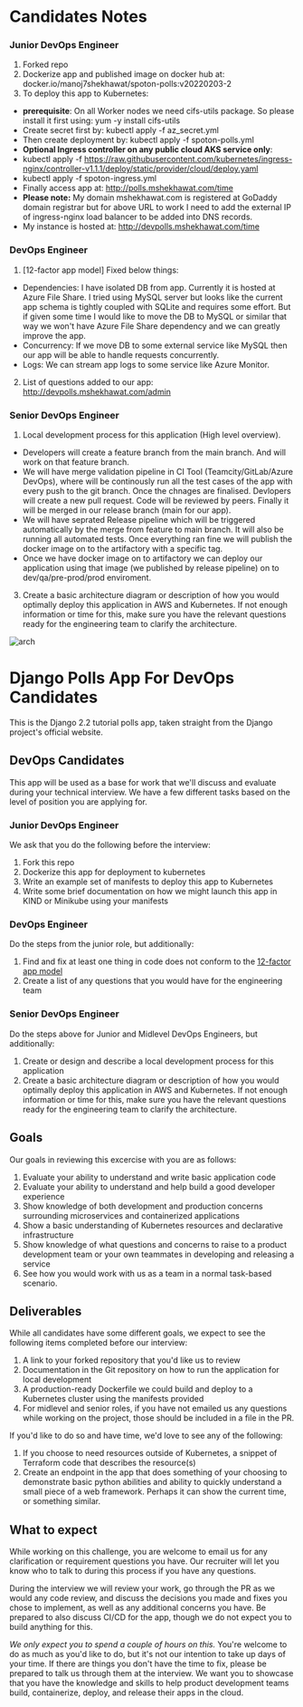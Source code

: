 # Candidates Notes

### Junior DevOps Engineer
1. Forked repo
2. Dockerize app and published image on docker hub at: docker.io/manoj7shekhawat/spoton-polls:v20220203-2
3. To deploy this app to Kubernetes:
- **prerequisite**: On all Worker nodes we need cifs-utils package. So please install it first using: yum -y install cifs-utils
- Create secret first by: kubectl apply -f az_secret.yml
- Then create deployment by: kubectl apply -f spoton-polls.yml
- **Optional Ingress controller on any public cloud AKS service only**: 
- kubectl apply -f https://raw.githubusercontent.com/kubernetes/ingress-nginx/controller-v1.1.1/deploy/static/provider/cloud/deploy.yaml
- kubectl apply -f spoton-ingress.yml
- Finally access app at: http://polls.mshekhawat.com/time
- **Please note:** My domain mshekhawat.com is registered at GoDaddy domain registrar but for above URL to work I need to add the external IP of ingress-nginx load balancer to be added into DNS records.
- My instance is hosted at: http://devpolls.mshekhawat.com/time

### DevOps Engineer
1. [12-factor app model] Fixed below things:
- Dependencies: I have isolated DB from app. Currently it is hosted at Azure File Share. I tried using MySQL server but looks like the current app schema is tightly coupled with SQLite and requires some effort. But if given some time I would like to move the DB to MySQL or similar that way we won't have Azure File Share dependency and we can greatly improve the app.
- Concurrency: If we move DB to some external service like MySQL then our app will be able to handle requests concurrently.
- Logs: We can stream app logs to some service like Azure Monitor.
2. List of questions added to our app: http://devpolls.mshekhawat.com/admin

### Senior DevOps Engineer
1. Local development process for this application (High level overview).
- Developers will create a feature branch from the main branch. And will work on that feature branch.
- We will have merge validation pipeline in CI Tool (Teamcity/GitLab/Azure DevOps), where will be continously run all the test cases of the app with every push to the git branch. Once the chnages are finalised. Devlopers will create a new pull request. Code will be reviewed by peers. Finally it will be merged in our release branch (main for our app).
- We will have seprated Release pipeline which will be triggered automatically by the merge from feature to main branch. It will also be running all automated tests. Once everything ran fine we will publish the docker image on to the artifactory with a specific tag.
- Once we have docker image on to artifactory we can deploy our application using that image (we published by release pipeline) on to dev/qa/pre-prod/prod enviroment.

3. Create a basic architecture diagram or description of how you would optimally deploy this application in AWS and Kubernetes. If not enough information or time for this, make sure you have the relevant questions ready for the engineering team to clarify the architecture.

![arch](https://user-images.githubusercontent.com/5961390/156742862-99ec9719-4606-4789-b05c-53c2fadbf3d9.svg)



# Django Polls App For DevOps Candidates

This is the Django 2.2 tutorial polls app, taken straight from the Django project's official website.

## DevOps Candidates

This app will be used as a base for work that we'll discuss and evaluate during your technical interview. We have a few different tasks based on the level of position you are applying for.

### Junior DevOps Engineer

We ask that you do the following before the interview:

1. Fork this repo
1. Dockerize this app for deployment to kubernetes
1. Write an example set of manifests to deploy this app to Kubernetes
1. Write some brief documentation on how we might launch this app in KIND or Minikube using your manifests

### DevOps Engineer

Do the steps from the junior role, but additionally:

1. Find and fix at least one thing in code does not conform to the [12-factor app model](https://12factor.net/)
1. Create a list of any questions that you would have for the engineering team

### Senior DevOps Engineer

Do the steps above for Junior and Midlevel DevOps Engineers, but additionally:

1. Create or design and describe a local development process for this application
1. Create a basic architecture diagram or description of how you would optimally deploy this application in AWS and Kubernetes. If not enough information or time for this, make sure you have the relevant questions ready for the engineering team to clarify the architecture.

## Goals

Our goals in reviewing this excercise with you are as follows:

1. Evaluate your ability to understand and write basic application code
1. Evaluate your ability to understand and help build a good developer experience
1. Show knowledge of both development and production concerns surrounding microservices and containerized applications
1. Show a basic understanding of Kubernetes resources and declarative infrastructure
1. Show knowledge of what questions and concerns to raise to a product development team or your own teammates in developing and releasing a service
1. See how you would work with us as a team in a normal task-based scenario.

## Deliverables

While all candidates have some different goals, we expect to see the following items completed before our interview:

1. A link to your forked repository that you'd like us to review
1. Documentation in the Git repository on how to run the application for local development
1. A production-ready Dockerfile we could build and deploy to a Kubernetes cluster using the manifests provided
1. For midlevel and senior roles, if you have not emailed us any questions while working on the project, those should be included in a file in the PR.

If you'd like to do so and have time, we'd love to see any of the following:

1. If you choose to need resources outside of Kubernetes, a snippet of Terraform code that describes the resource(s)
1. Create an endpoint in the app that does something of your choosing to demonstrate basic python abilities and ability
to quickly understand a small piece of a web framework. Perhaps it can show the current time, or something similar.

## What to expect

While working on this challenge, you are welcome to email us for any clarification or requirement questions you have. Our recruiter
will let you know who to talk to during this process if you have any questions.

During the interview we will review your work, go through the PR as we would any code review, and discuss
the decisions you made and fixes you chose to implement, as well as any additional concerns you have. Be prepared to also discuss
CI/CD for the app, though we do not expect you to build anything for this.

*We only expect you to spend a couple of hours on this.* You're welcome to do as much as you'd like to do,
but it's not our intention to take up days of your time. If there are things you don't have the time to fix,
please be prepared to talk us through them at the interview. We want you to showcase that you have the knowledge and skills
to help product development teams build, containerize, deploy, and release their apps in the cloud.
